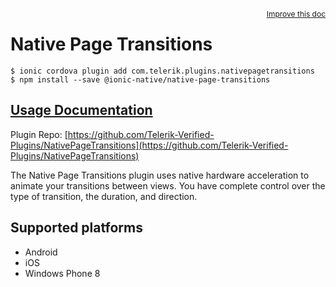 <a style="float:right;font-size:12px;" href="http://github.com/ionic-team/ionic-native/edit/master/src/@ionic-native/plugins/native-page-transitions/index.ts#L16">
  Improve this doc
</a>

# Native Page Transitions

```
$ ionic cordova plugin add com.telerik.plugins.nativepagetransitions
$ npm install --save @ionic-native/native-page-transitions
```

## [Usage Documentation](https://ionicframework.com/docs/native/native-page-transitions/)

Plugin Repo: [https://github.com/Telerik-Verified-Plugins/NativePageTransitions](https://github.com/Telerik-Verified-Plugins/NativePageTransitions)

The Native Page Transitions plugin uses native hardware acceleration to animate your transitions between views. You have complete control over the type of transition, the duration, and direction.

## Supported platforms
- Android
- iOS
- Windows Phone 8



